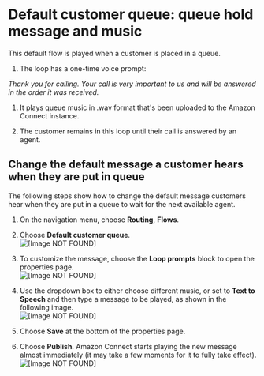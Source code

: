 # Default customer queue: queue hold message and music<a name="default-customer-queue"></a>

This default flow is played when a customer is placed in a queue\. 

1.  The loop has a one\-time voice prompt:

   *Thank you for calling\. Your call is very important to us and will be answered in the order it was received\.*

1. It plays queue music in \.wav format that's been uploaded to the Amazon Connect instance\. 

1. The customer remains in this loop until their call is answered by an agent\.

## Change the default message a customer hears when they are put in queue<a name="change-default-customer-queue"></a>

The following steps show how to change the default message customers hear when they are put in a queue to wait for the next available agent\.

1. On the navigation menu, choose **Routing**, **Flows**\.

1. Choose **Default customer queue**\.  
![\[Image NOT FOUND\]](http://docs.aws.amazon.com/connect/latest/adminguide/images/customize-default-contact-flow1.png)

1. To customize the message, choose the **Loop prompts** block to open the properties page\.   
![\[Image NOT FOUND\]](http://docs.aws.amazon.com/connect/latest/adminguide/images/customize-default-contact-flow2.png)

1. Use the dropdown box to either choose different music, or set to **Text to Speech** and then type a message to be played, as shown in the following image\.   
![\[Image NOT FOUND\]](http://docs.aws.amazon.com/connect/latest/adminguide/images/customize-default-contact-flow3.png)

1. Choose **Save** at the bottom of the properties page\. 

1. Choose **Publish**\. Amazon Connect starts playing the new message almost immediately \(it may take a few moments for it to fully take effect\)\.  
![\[Image NOT FOUND\]](http://docs.aws.amazon.com/connect/latest/adminguide/images/customize-default-contact-flow4.png)